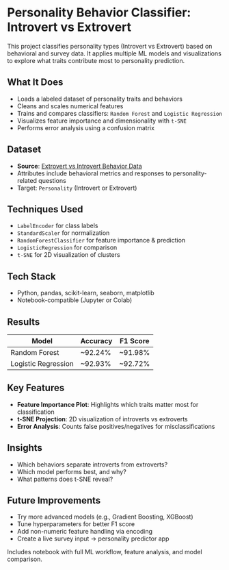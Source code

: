 # Personality Behavior Classifier: Introvert vs Extrovert

This project classifies personality types (Introvert vs Extrovert) based on behavioral and survey data. It applies multiple ML models and visualizations to explore what traits contribute most to personality prediction.

## What It Does
- Loads a labeled dataset of personality traits and behaviors
- Cleans and scales numerical features
- Trains and compares classifiers: `Random Forest` and `Logistic Regression`
- Visualizes feature importance and dimensionality with `t-SNE`
- Performs error analysis using a confusion matrix

## Dataset
- **Source**: [Extrovert vs Introvert Behavior Data](https://www.kaggle.com/datasets/rakeshkapilavai/extrovert-vs-introvert-behavior-data)
- Attributes include behavioral metrics and responses to personality-related questions
- Target: `Personality` (Introvert or Extrovert)

## Techniques Used
- `LabelEncoder` for class labels
- `StandardScaler` for normalization
- `RandomForestClassifier` for feature importance & prediction
- `LogisticRegression` for comparison
- `t-SNE` for 2D visualization of clusters

## Tech Stack
- Python, pandas, scikit-learn, seaborn, matplotlib
- Notebook-compatible (Jupyter or Colab)

## Results
| Model              | Accuracy | F1 Score |
|--------------------|----------|----------|
| Random Forest       | ~92.24%      | ~91.98%      |
| Logistic Regression | ~92.93%      | ~92.72%      |

## Key Features
- **Feature Importance Plot**: Highlights which traits matter most for classification
- **t-SNE Projection**: 2D visualization of introverts vs extroverts
- **Error Analysis**: Counts false positives/negatives for misclassifications

## Insights
- Which behaviors separate introverts from extroverts?
- Which model performs best, and why?
- What patterns does t-SNE reveal?

## Future Improvements
- Try more advanced models (e.g., Gradient Boosting, XGBoost)
- Tune hyperparameters for better F1 score
- Add non-numeric feature handling via encoding
- Create a live survey input → personality predictor app

Includes notebook with full ML workflow, feature analysis, and model comparison.
